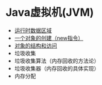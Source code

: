 # Java虚拟机(JVM)

- [运行时数据区域](<https://github.com/Xer97/Java-MindMapping/blob/master/docs/JVM/%E8%BF%90%E8%A1%8C%E6%97%B6%E6%95%B0%E6%8D%AE%E5%8C%BA%E5%9F%9F.md>)
- [一个对象的创建（new指令）](https://github.com/Xer97/Java-MindMapping/blob/master/docs/JVM/%E4%B8%80%E4%B8%AA%E6%99%AE%E9%80%9A%E5%AF%B9%E8%B1%A1%E7%9A%84%E5%88%9B%E5%BB%BA%EF%BC%88new%E6%8C%87%E4%BB%A4%EF%BC%89.md)
- [对象的结构和访问](https://github.com/Xer97/Java-MindMapping/blob/master/docs/JVM/%E5%AF%B9%E8%B1%A1%E7%9A%84%E7%BB%93%E6%9E%84%E5%92%8C%E8%AE%BF%E9%97%AE.md)
- 垃圾收集
- 垃圾收集算法（内存回收的方法论）
- 垃圾收集器（内存回收的具体实现）
- 内存分配

